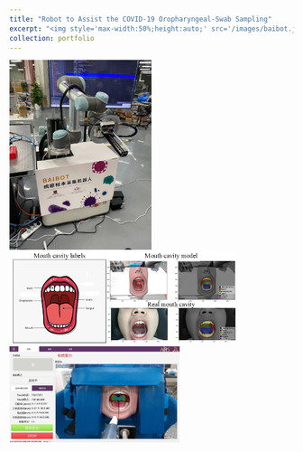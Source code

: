 ```yaml
---
title: "Robot to Assist the COVID-19 Oropharyngeal-Swab Sampling"
excerpt: "<img style='max-width:50%;height:auto;' src='/images/baibot.jpg'><br/><img style='max-width:80%;height:auto;' src='/images/label.png'><br/><img style='max-width:60%;height:auto;' src='/images/baibot2.jpg'>"
collection: portfolio
---
```

<img style='max-width:50%;height:auto;' src='/images/baibot.jpg'>
<br/>
<img style='max-width:80%;height:auto;' src='/images/label.png'>
<br/>
<img style='max-width:60%;height:auto;' src='/images/baibot2.jpg'>